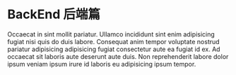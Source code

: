 # BackEnd 后端篇

Occaecat in sint mollit pariatur. Ullamco incididunt sint enim adipisicing fugiat nisi quis do duis labore. Consequat anim tempor voluptate nostrud pariatur adipisicing adipisicing fugiat consectetur aute ea fugiat id ex. Ad occaecat sit laboris aute deserunt aute duis. Non reprehenderit labore dolor ipsum veniam ipsum irure id laboris eu adipisicing ipsum tempor.